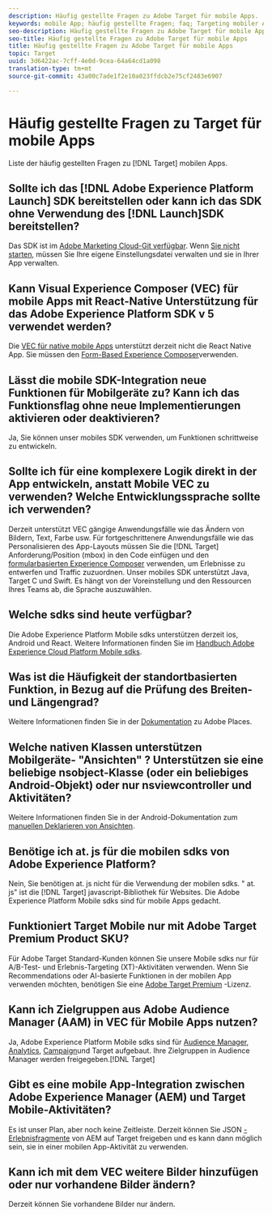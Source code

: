 ```yaml
---
description: Häufig gestellte Fragen zu Adobe Target für mobile Apps.
keywords: mobile App; häufig gestellte Fragen; faq; Targeting mobiler Apps
seo-description: Häufig gestellte Fragen zu Adobe Target für mobile Apps.
seo-title: Häufig gestellte Fragen zu Adobe Target für mobile Apps
title: Häufig gestellte Fragen zu Adobe Target für mobile Apps
topic: Target
uuid: 3d6422ac-7cff-4e0d-9cea-64a64cd1a098
translation-type: tm+mt
source-git-commit: 43a00c7ade1f2e10a023ffdcb2e75cf2483e6907

---
```



# Häufig gestellte Fragen zu Target für mobile Apps

Liste der häufig gestellten Fragen zu [!DNL Target] mobilen Apps.

## Sollte ich das [!DNL Adobe Experience Platform Launch] SDK bereitstellen oder kann ich das SDK ohne Verwendung des [!DNL Launch]SDK bereitstellen?

Das SDK ist im [Adobe Marketing Cloud-Git verfügbar](https://github.com/Adobe-Marketing-Cloud/acp-sdks/). Wenn [Sie nicht starten](https://docs.adobe.com/content/help/en/launch/using/overview.html), müssen Sie Ihre eigene Einstellungsdatei verwalten und sie in Ihrer App verwalten.

## Kann Visual Experience Composer (VEC) für mobile Apps mit React-Native Unterstützung für das Adobe Experience Platform SDK v 5 verwendet werden?

Die [VEC für native mobile Apps](/help/c-target-mobile-app/c-mobile-visual-experience-composer/mobile-visual-experience-composer.md) unterstützt derzeit nicht die React Native App. Sie müssen den [Form-Based Experience Composer](/help/c-experiences/form-experience-composer.md)verwenden.

## Lässt die mobile SDK-Integration neue Funktionen für Mobilgeräte zu? Kann ich das Funktionsflag ohne neue Implementierungen aktivieren oder deaktivieren?

Ja, Sie können unser mobiles SDK verwenden, um Funktionen schrittweise zu entwickeln.

## Sollte ich für eine komplexere Logik direkt in der App entwickeln, anstatt Mobile VEC zu verwenden? Welche Entwicklungssprache sollte ich verwenden?

Derzeit unterstützt VEC gängige Anwendungsfälle wie das Ändern von Bildern, Text, Farbe usw. Für fortgeschrittenere Anwendungsfälle wie das Personalisieren des App-Layouts müssen Sie die [!DNL Target] Anforderung/Position (mbox) in den Code einfügen und den [formularbasierten Experience Composer](/help/c-experiences/form-experience-composer.md) verwenden, um Erlebnisse zu entwerfen und Traffic zuzuordnen. Unser mobiles SDK unterstützt Java, Target C und Swift. Es hängt von der Voreinstellung und den Ressourcen Ihres Teams ab, die Sprache auszuwählen.

## Welche sdks sind heute verfügbar?

Die Adobe Experience Platform Mobile sdks unterstützen derzeit ios, Android und React. Weitere Informationen finden Sie im [Handbuch Adobe Experience Cloud Platform Mobile sdks](https://aep-sdks.gitbook.io/docs/).

## Was ist die Häufigkeit der standortbasierten Funktion, in Bezug auf die Prüfung des Breiten- und Längengrad?

Weitere Informationen finden Sie in der [Dokumentation](https://placesdocs.com/places-services-by-adobe-documentation/) zu Adobe Places.

## Welche nativen Klassen unterstützen Mobilgeräte- "Ansichten" ? Unterstützen sie eine beliebige nsobject-Klasse (oder ein beliebiges Android-Objekt) oder nur nsviewcontroller und Aktivitäten?

Weitere Informationen finden Sie in der Android-Dokumentation zum [manuellen Deklarieren von Ansichten](/help/c-target-mobile-app/c-mobile-visual-experience-composer/mobile-visual-experience-composer-android.md#views).

## Benötige ich at. js für die mobilen sdks von Adobe Experience Platform?

Nein, Sie benötigen at. js nicht für die Verwendung der mobilen sdks. " at. js" ist die [!DNL Target] javascript-Bibliothek für Websites. Die Adobe Experience Platform Mobile sdks sind für mobile Apps gedacht.

## Funktioniert Target Mobile nur mit Adobe Target Premium Product SKU?

Für Adobe Target Standard-Kunden können Sie unsere Mobile sdks nur für A/B-Test- und Erlebnis-Targeting (XT)-Aktivitäten verwenden. Wenn Sie Recommendations oder AI-basierte Funktionen in der mobilen App verwenden möchten, benötigen Sie eine [Adobe Target Premium](/help/c-intro/intro.md#premium) -Lizenz.

## Kann ich Zielgruppen aus Adobe Audience Manager (AAM) in VEC für Mobile Apps nutzen?

Ja, Adobe Experience Platform Mobile sdks sind für [Audience Manager](https://docs.adobe.com/content/help/en/audience-manager/user-guide/aam-home.html), [Analytics](https://docs.adobe.com/content/help/en/analytics/landing/home.html), [Campaign](https://docs.adobe.com/content/help/en/campaign-standard/using/campaign-standard-home.html)und Target aufgebaut. Ihre Zielgruppen in Audience Manager werden freigegeben.[!DNL Target]

## Gibt es eine mobile App-Integration zwischen Adobe Experience Manager (AEM) und Target Mobile-Aktivitäten?

Es ist unser Plan, aber noch keine Zeitleiste. Derzeit können Sie JSON [-Erlebnisfragmente](/help/c-experiences/c-manage-content/aem-experience-fragments.md) von AEM auf Target freigeben und es kann dann möglich sein, sie in einer mobilen App-Aktivität zu verwenden.

## Kann ich mit dem VEC weitere Bilder hinzufügen oder nur vorhandene Bilder ändern?

Derzeit können Sie vorhandene Bilder nur ändern.
